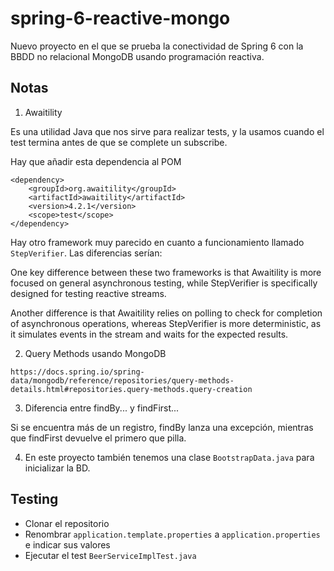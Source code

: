 # spring-6-reactive-mongo

Nuevo proyecto en el que se prueba la conectividad de Spring 6 con la BBDD no relacional MongoDB usando programación reactiva.

## Notas

1. Awaitility

Es una utilidad Java que nos sirve para realizar tests, y la usamos cuando el test termina antes de que se complete
un subscribe.

Hay que añadir esta dependencia al POM

```
<dependency>
    <groupId>org.awaitility</groupId>
    <artifactId>awaitility</artifactId>
    <version>4.2.1</version>
    <scope>test</scope>
</dependency>
```

Hay otro framework muy parecido en cuanto a funcionamiento llamado `StepVerifier`. Las diferencias serían:

One key difference between these two frameworks is that Awaitility is more focused on general asynchronous testing, while StepVerifier is specifically designed for testing reactive streams.

Another difference is that Awaitility relies on polling to check for completion of asynchronous operations, whereas StepVerifier is more deterministic, as it simulates events in the stream and waits for the expected results.

2. Query Methods usando MongoDB

`https://docs.spring.io/spring-data/mongodb/reference/repositories/query-methods-details.html#repositories.query-methods.query-creation`

3. Diferencia entre findBy... y findFirst...

Si se encuentra más de un registro, findBy lanza una excepción, mientras que findFirst devuelve el primero que pilla.

4. En este proyecto también tenemos una clase `BootstrapData.java` para inicializar la BD.

## Testing

- Clonar el repositorio
- Renombrar `application.template.properties` a `application.properties` e indicar sus valores
- Ejecutar el test `BeerServiceImplTest.java`
